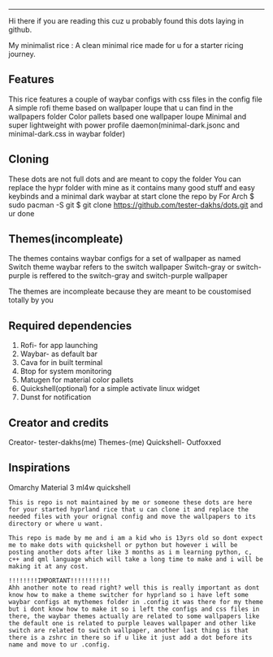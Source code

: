 ---------------------------------------------------

Hi there if you are reading this cuz u probably found this dots laying in github.

My minimalist rice :
A clean minimal rice made for u for a starter ricing journey.

## Features
This rice features a couple of waybar configs with css files in the config file
A simple rofi theme based on wallpaper loupe that u can find in the wallpapers folder
Color pallets based one wallpaper loupe 
Minimal and super lightweight with power profile daemon(minimal-dark.jsonc and minimal-dark.css in waybar folder)

## Cloning 
These dots are not full dots and are meant to copy the folder
You can replace the hypr folder with mine as it contains many good stuff and easy keybinds and a minimal dark waybar at start
clone the repo by
For Arch
$ sudo pacman -S git
$ git clone https://github.com/tester-dakhs/dots.git
and ur done

## Themes(incompleate)
The themes contains waybar configs for a set of wallpaper as named
Switch theme waybar refers to the switch wallpaper
Switch-gray or switch-purple is reffered to the switch-gray and switch-purple wallpaper

The themes are incompleate because they are meant to be coustomised totally by you

## Required dependencies
1. Rofi- for app launching
2. Waybar- as default bar
3. Cava for in built terminal
4. Btop for system monitoring
5. Matugen for material color pallets
6. Quickshell(optional) for a simple activate linux widget
7. Dunst for notification

## Creator and credits 
Creator- tester-dakhs(me)
Themes-(me)
Quickshell- Outfoxxed

## Inspirations
Omarchy
Material 3
ml4w
quickshell

~~~~~~~~~
This is repo is not maintained by me or someone these dots are here for your started hyprland rice that u can clone it and replace the needed files with your orignal config and move the wallpapers to its directory or where u want.

This repo is made by me and i am a kid who is 13yrs old so dont expect me to make dots with quickshell or python but however i will be posting another dots after like 3 months as i m learning python, c, c++ and qml language which will take a long time to make and i will be making it at any cost.

!!!!!!!!IMPORTANT!!!!!!!!!!!
Ahh another note to read right? well this is really important as dont know how to make a theme switcher for hyprland so i have left some waybar configs at mythemes folder in .config it was there for my theme but i dont know how to make it so i left the configs and css files in there, the waybar themes actually are related to some wallpapers like the default one is related to purple leaves wallpaper and other like switch are related to switch wallpaper, another last thing is that there is a zshrc in there so if u like it just add a dot before its name and move to ur .config.  
